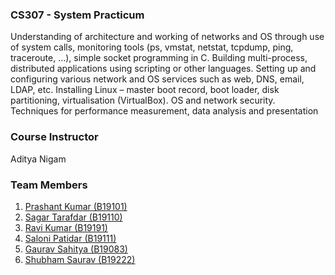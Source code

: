 ### CS307 - System Practicum
Understanding of architecture and working of networks and OS through use of system calls,
monitoring tools (ps, vmstat, netstat, tcpdump, ping, traceroute, ...), simple socket programming
in C. Building multi-process, distributed applications using scripting or other languages. Setting
up and configuring various network and OS services such as web, DNS, email, LDAP, etc.
Installing Linux – master boot record, boot loader, disk partitioning, virtualisation (VirtualBox).
OS and network security. Techniques for performance measurement, data analysis and
presentation

### Course Instructor
Aditya Nigam

### Team Members
1. [Prashant Kumar (B19101)](https://github.com/prashant28020)
2. [Sagar Tarafdar (B19110)](https://github.com/sagartarafder6)
3. [Ravi Kumar (B19191)](https://github.com/RaviKumar7870)
4. [Saloni Patidar (B19111)](https://github.com/Saloni1771)
5. [Gaurav Sahitya (B19083)](https://github.com/gaurav-sahitya)
6. [Shubham Saurav (B19222)](https://github.com/sauravshub1)
